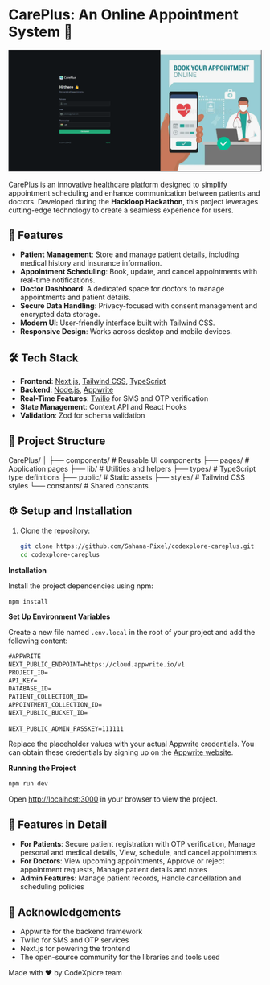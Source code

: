 # CarePlus: An Online Appointment System 🏥

![CarePlus Banner](./public/assets/images/banner.png) <!-- Replace with your actual image path or URL -->

CarePlus is an innovative healthcare platform designed to simplify appointment scheduling and enhance communication between patients and doctors. Developed during the **Hackloop Hackathon**, this project leverages cutting-edge technology to create a seamless experience for users.


## 🚀 Features

- **Patient Management**: Store and manage patient details, including medical history and insurance information.
- **Appointment Scheduling**: Book, update, and cancel appointments with real-time notifications.
- **Doctor Dashboard**: A dedicated space for doctors to manage appointments and patient details.
- **Secure Data Handling**: Privacy-focused with consent management and encrypted data storage.
- **Modern UI**: User-friendly interface built with Tailwind CSS.
- **Responsive Design**: Works across desktop and mobile devices.

## 🛠️ Tech Stack

- **Frontend**: [Next.js](https://nextjs.org/), [Tailwind CSS](https://tailwindcss.com/), [TypeScript](https://www.typescriptlang.org/)
- **Backend**: [Node.js](https://nodejs.org/), [Appwrite](https://appwrite.io/)
- **Real-Time Features**: [Twilio](https://www.twilio.com/) for SMS and OTP verification
- **State Management**: Context API and React Hooks
- **Validation**: Zod for schema validation

## 📂 Project Structure

CarePlus/
│
├── components/           # Reusable UI components
├── pages/                # Application pages
├── lib/                  # Utilities and helpers
├── types/                # TypeScript type definitions
├── public/               # Static assets
├── styles/               # Tailwind CSS styles
└── constants/            # Shared constants



## ⚙️ Setup and Installation

1. Clone the repository:
   ```bash
   git clone https://github.com/Sahana-Pixel/codexplore-careplus.git
   cd codexplore-careplus

**Installation**

Install the project dependencies using npm:

```bash
npm install
```

**Set Up Environment Variables**

Create a new file named `.env.local` in the root of your project and add the following content:

```env
#APPWRITE
NEXT_PUBLIC_ENDPOINT=https://cloud.appwrite.io/v1
PROJECT_ID=
API_KEY=
DATABASE_ID=
PATIENT_COLLECTION_ID=
APPOINTMENT_COLLECTION_ID=
NEXT_PUBLIC_BUCKET_ID=

NEXT_PUBLIC_ADMIN_PASSKEY=111111
```

Replace the placeholder values with your actual Appwrite credentials. You can obtain these credentials by signing up on the [Appwrite website](https://appwrite.io/).

**Running the Project**

```bash
npm run dev
```

Open [http://localhost:3000](http://localhost:3000) in your browser to view the project.


## 🧩 Features in Detail
- **For Patients**: Secure patient registration with OTP verification, Manage personal and medical details, View, schedule, and cancel appointments
- **For Doctors**: View upcoming appointments, Approve or reject appointment requests, Manage patient details and notes
- **Admin Features**: Manage patient records, Handle cancellation and scheduling policies

## 🙌 Acknowledgements
- Appwrite for the backend framework
- Twilio for SMS and OTP services
- Next.js for powering the frontend
- The open-source community for the libraries and tools used

Made with ❤️ by CodeXplore team


